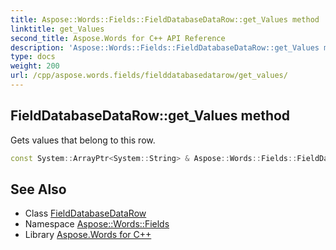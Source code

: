 ```yaml
---
title: Aspose::Words::Fields::FieldDatabaseDataRow::get_Values method
linktitle: get_Values
second_title: Aspose.Words for C++ API Reference
description: 'Aspose::Words::Fields::FieldDatabaseDataRow::get_Values method. Gets values that belong to this row in C++.'
type: docs
weight: 200
url: /cpp/aspose.words.fields/fielddatabasedatarow/get_values/
---
```

## FieldDatabaseDataRow::get_Values method


Gets values that belong to this row.

```cpp
const System::ArrayPtr<System::String> & Aspose::Words::Fields::FieldDatabaseDataRow::get_Values() const
```

## See Also

* Class [FieldDatabaseDataRow](../)
* Namespace [Aspose::Words::Fields](../../)
* Library [Aspose.Words for C++](../../../)
